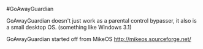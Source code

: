 #GoAwayGuardian

GoAwayGuardian doesn't just work as a parental control bypasser, it also is a small desktop OS.
(something like Windows 3.1)

GoAwayGuardian started off from MikeOS
http://mikeos.sourceforge.net/
